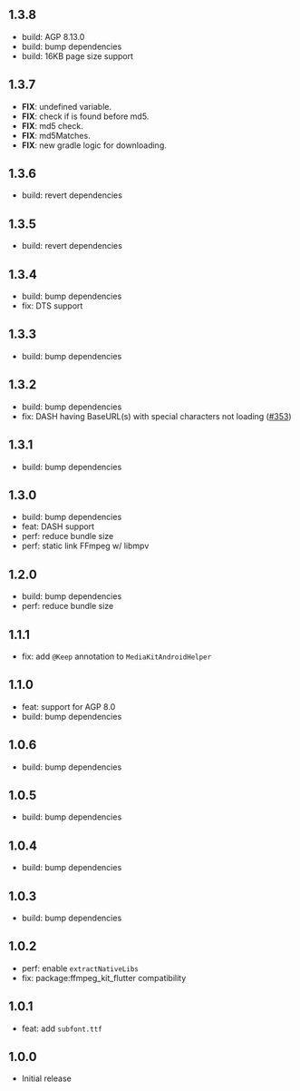 ## 1.3.8

- build: AGP 8.13.0
- build: bump dependencies
- build: 16KB page size support

## 1.3.7

 - **FIX**: undefined variable.
 - **FIX**: check if is found before md5.
 - **FIX**: md5 check.
 - **FIX**: md5Matches.
 - **FIX**: new gradle logic for downloading.

## 1.3.6

- build: revert dependencies

## 1.3.5

- build: revert dependencies

## 1.3.4

- build: bump dependencies
- fix: DTS support

## 1.3.3

- build: bump dependencies

## 1.3.2

- build: bump dependencies
- fix: DASH having BaseURL(s) with special characters not loading ([#353](https://github.com/media-kit/media-kit/issues/353))

## 1.3.1

- build: bump dependencies

## 1.3.0

- build: bump dependencies
- feat: DASH support
- perf: reduce bundle size
- perf: static link FFmpeg w/ libmpv

## 1.2.0

- build: bump dependencies
- perf: reduce bundle size

## 1.1.1

- fix: add `@Keep` annotation to `MediaKitAndroidHelper`

## 1.1.0

- feat: support for AGP 8.0
- build: bump dependencies

## 1.0.6

- build: bump dependencies

## 1.0.5

- build: bump dependencies

## 1.0.4

- build: bump dependencies

## 1.0.3

- build: bump dependencies

## 1.0.2

- perf: enable `extractNativeLibs`
- fix: package:ffmpeg_kit_flutter compatibility

## 1.0.1

- feat: add `subfont.ttf`

## 1.0.0

- Initial release
